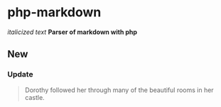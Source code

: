 # php-markdown
*italicized text*
**Parser of markdown with php**
## New
### Update
> Dorothy followed her through many of the beautiful rooms in her castle.
